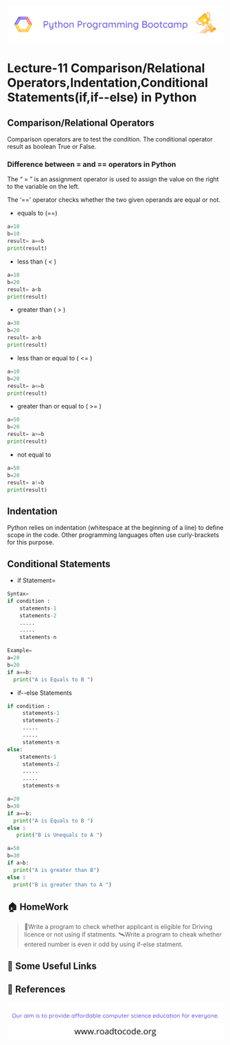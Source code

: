 <!-- HEADER -->
<p align="center">
  <img  src="./../assets/header.png" />
</p>

# Lecture-11 Comparison/Relational Operators,Indentation,Conditional Statements(if,if--else) in Python

## Comparison/Relational Operators

Comparison operators are to test the condition. The conditional operator result as boolean True or False.

### Difference between = and == operators in Python

The “ = ” is an assignment operator is used to assign the value on the right to the variable on the left. 

The ‘==’ operator checks whether the two given operands are equal or not.

* equals to (==)
```python
a=10
b=10
result= a==b
print(result)
```
* less than ( < )
```python
a=10
b=20
result= a<b
print(result)
```
* greater than ( > )
```python 
a=30
b=20
result= a>b
print(result)
```
* less than or equal to ( <= )
```python
a=10
b=20
result= a<=b
print(result)
```
* greater than or equal to ( >= )
```python
a=50
b=20
result= a>=b
print(result)
```
* not equal to 
```python
a=50
b=20
result= a!=b
print(result)
```

## Indentation

Python relies on indentation (whitespace at the beginning of a line) to define scope in the code. Other programming languages often use curly-brackets for this purpose.

## Conditional Statements

* if Statement=
 ```python
 Syntax=
 if condition :
     statements-1
     statements-2
     .....
     .....
     statements-n
```
```python
Example=
a=20
b=20
if a==b:
  print("A is Equals to B ")
```
* if--else Statements
```python
if condition :
     statements-1
     statements-2
     .....
     .....
     statements-n
else:
    statements-1
     statements-2
     .....
     .....
     statements-n
```
```python
a=20
b=30
if a==b:
  print("A is Equals to B ")
else :
   print("B is Unequals to A ")
```
```python
a=50
b=30
if a>b:
  print("A is greater than B")
else :
  print("B is greater than to A ")
```
## 🏠 HomeWork
>🚁Write a program to check whether applicant is eligible for Driving licence or not using if statments.
>🛰️Write a program to cheak whether entered number is even ir odd by using if-else statment.

## 🔗 Some Useful Links

## 📖 References

<!-- FOOTER -->
<p align="center">
  <img  src="./../assets/footer.png" />
</p>  